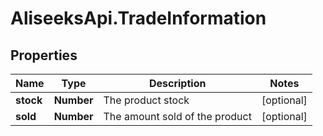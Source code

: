 # AliseeksApi.TradeInformation

## Properties
Name | Type | Description | Notes
------------ | ------------- | ------------- | -------------
**stock** | **Number** | The product stock  | [optional] 
**sold** | **Number** | The amount sold of the product | [optional] 



